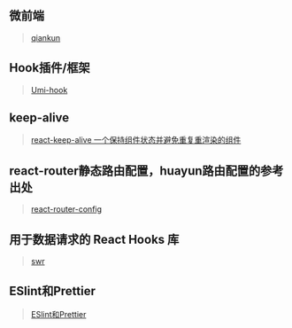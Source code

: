 ## 微前端
> [qiankun](https://qiankun.umijs.org/zh)

## Hook插件/框架
> [Umi-hook](https://hooks.umijs.org/zh-CN)

## keep-alive
> [react-keep-alive 一个保持组件状态并避免重复重渲染的组件](https://github.com/StructureBuilder/react-keep-alive/blob/master/README.zh-CN.md)

## react-router静态路由配置，huayun路由配置的参考出处
> [react-router-config](https://github.com/reacttraining/react-router/tree/master/packages/react-router-config)

## 用于数据请求的 React Hooks 库
> [swr](https://swr.bootcss.com/getting-started)

## ESlint和Prettier
> [ESlint和Prettier](https://juejin.cn/post/6974223481181306888)